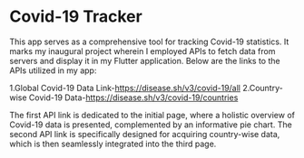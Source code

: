 # Covid-19 Tracker
This app serves as a comprehensive tool for tracking Covid-19 statistics. It marks my inaugural project wherein I employed APIs to fetch data from servers and display it in my Flutter application. Below are the links to the APIs utilized in my app:

1.Global Covid-19 Data Link-https://disease.sh/v3/covid-19/all
2.Country-wise Covid-19 Data-https://disease.sh/v3/covid-19/countries

The first API link is dedicated to the initial page, where a holistic overview of Covid-19 data is presented, complemented by an informative pie chart. The second API link is specifically designed for acquiring country-wise data, which is then seamlessly integrated into the third page.
